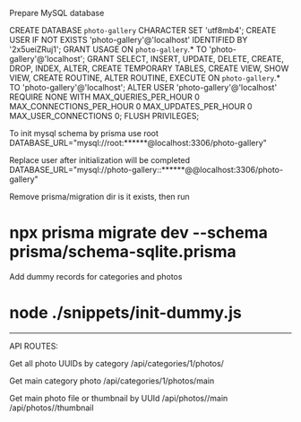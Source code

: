 Prepare MySQL database

CREATE DATABASE `photo-gallery` CHARACTER SET 'utf8mb4';
CREATE USER IF NOT EXISTS 'photo-gallery'@'localhost' IDENTIFIED BY '2x5ueiZRuj1';
GRANT USAGE ON `photo-gallery`.* TO 'photo-gallery'@'localhost';
GRANT SELECT, INSERT, UPDATE, DELETE, CREATE, DROP, INDEX, ALTER, CREATE TEMPORARY TABLES, CREATE VIEW, SHOW VIEW, CREATE ROUTINE, ALTER ROUTINE, EXECUTE ON `photo-gallery`.* TO 'photo-gallery'@'localhost';
ALTER USER 'photo-gallery'@'localhost' REQUIRE NONE WITH MAX_QUERIES_PER_HOUR 0 MAX_CONNECTIONS_PER_HOUR 0 MAX_UPDATES_PER_HOUR 0 MAX_USER_CONNECTIONS 0;
FLUSH PRIVILEGES;

To init mysql schema by prisma use root
DATABASE_URL="mysql://root:******@localhost:3306/photo-gallery"

Replace user after initialization will be completed
DATABASE_URL="mysql://photo-gallery::******@@localhost:3306/photo-gallery"

Remove prisma/migration dir is it exists, then run

# npx prisma migrate dev --schema prisma/schema-sqlite.prisma

Add dummy records for categories and photos
# node ./snippets/init-dummy.js

-------------------------------------------

API ROUTES:

Get all photo UUIDs by category
/api/categories/1/photos/

Get main category photo
/api/categories/1/photos/main

Get main photo file or thumbnail by UUId
/api/photos/<uuid>/main
/api/photos/<uuid>/thumbnail